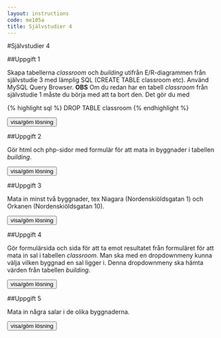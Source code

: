 ```yaml
---
layout: instructions
code: me105a
title: Självstudier 4
---
```


<style>
table {border-collapse: collapse;font-size:smaller}
th, td {border: 1px solid #BBBBBB}
th, td {text-align:left}
th, td {padding: 6px;}
</style>

<script>
  var toggle = function(id) {
  var mydiv = document.getElementById(id);
  if (mydiv.style.display === 'block' || mydiv.style.display === '')
    mydiv.style.display = 'none';
  else
    mydiv.style.display = 'block'
  }
</script>

#Självstudier 4

##Uppgift 1 

Skapa tabellerna *classroom* och *building* utifrån E/R-diagrammen från självstudie 3 med lämplig SQL (CREATE TABLE classroom etc). Använd MySQL Query Browser. **OBS** Om du redan har en tabell *classroom* från självstudie 1 måste du börja med att ta bort den. Det gör du med

{% highlight sql %}
DROP TABLE classroom
{% endhighlight %}

<!--START SHOW/HIDE-->
<input type="button" value="visa/göm lösning" onclick="toggle('answer1');">

<div id="answer1" style="display:none">

{% highlight sql %}
CREATE TABLE classroom (
  id INT PRIMARY KEY NOT NULL AUTO_INCREMENT,
  roomnumber CHAR(4),
  seats INT,
  buildingid INT
)
{% endhighlight %}

<p>Kolumnen <b>buildingid</b> i <b>classroom</b> kopplar ett visst rum till en viss byggnad. </p>

{% highlight sql %}
CREATE TABLE building (
  id INT PRIMARY KEY NOT NULL AUTO_INCREMENT,
  name TEXT,
  streetnumber CHAR(10),
  street TEXT
)
{% endhighlight %}

<p>Typen CHAR(10) på <b>streetnumber</b>) gör att 10 tecken, både siffror och bokstäver kan sparas, till exempel 3C eller 11H.</p> 

</div>
<!--END SHOW/HIDE-->

 

##Uppgift 2

Gör html och php-sidor med formulär för att mata in byggnader i tabellen *building*.




<!--START SHOW/HIDE-->
<input type="button" value="visa/göm lösning" onclick="toggle('answer2');">

<div id="answer2" style="display:none">

<p><b>addbuilding.html</b></p>

{% highlight html+php %}
<!doctype html>
<html>
<head>
<meta charset="UTF-8">
<title>Lägg till byggnad</title>
</head>
<body>
<h2>Lägg till byggnad</h2>
<form method="post" action="buildingadded.php">
<input type="text" name="name"> Namn på byggnad<br>
<input type="text" name="street"> Gata<br>
<input type="text" name="streetnumber"> Gatunummer<br>
<input type="submit" value="Lägg till">
</form>
</body>
</html>
{% endhighlight %}


<p><b>buildingadded.php</b></p>

{% highlight html+php %}
<!doctype html>
<html>
<head>
<meta charset="UTF-8">
<title>Byggnad tillagd</title>
</head>

<body>
<?php
//gör så att felmeddelande visas
error_reporting(E_ALL);
ini_set('display_errors', 1);

//första steget är att ta hand om data från formuläret
$name=$_POST['name'];
$street=$_POST['street'];
$streetnumber=$_POST['streetnumber'];

//upprätta förbindelse med databasen, ersätt username med ditt eget användarnamn
include $_SERVER['DOCUMENT_ROOT'].'/username/me105a/connect.php';

//lägg in lämplig sql-kod i variabeln $sql
$sql="INSERT INTO building 
(name,street,streetnumber) VALUES
('$name','$street','$streetnumber')";

//skicka sql-förfrågan till databasen
$result=$pdo->exec($sql);

echo "$name has been added<br><br>";

?>
</body>
</html>
{% endhighlight %}

</div>
<!--END SHOW/HIDE-->

##Uppgift 3

Mata in minst två byggnader, tex Niagara (Nordenskiöldsgatan 1) och Orkanen (Nordenskiöldsgatan 10).

<!--START SHOW/HIDE-->
<input type="button" value="visa/göm lösning" onclick="toggle('answer3');">

<div id="answer3" style="display:none">

<p>Använd formuläret från uppgift 2 för att lägga till byggnaderna</p>

</div>
<!--END SHOW/HIDE-->


##Uppgift 4

Gör formulärsida och sida för att ta emot resultatet från formuläret för att mata in sal i tabellen *classroom*. Man ska med en dropdownmeny kunna välja vilken byggnad en sal ligger i. Denna dropdownmeny ska hämta värden från tabellen *building*. 

<!--START SHOW/HIDE-->
<input type="button" value="visa/göm lösning" onclick="toggle('answer4');">

<div id="answer4" style="display:none">

<p><b>addroom.php</b></p>
{% highlight html+php %}
<!doctype html>
<html>
<head>
<meta charset="UTF-8">
<title>Lägg till sal</title>
</head>
<body>
<h2>Lägg till sal</h2>
<form method="post" action="roomadded.php">
<input type="text" name="roomnumber"> Salsnummer<br>
<input type="text" name="seats"> Antal platser<br>

<select name='buildingid'>
<?php
error_reporting(E_ALL);
ini_set('display_errors', 1);
//Innehållet i denna meny ska hämtas från tabellen building i databasen, därför måste vi 
//använda php-kod för att dynamiskt skapa innehållet.
//Anslut först till databasen
include $_SERVER['DOCUMENT_ROOT'].'/username/me105a/connect.php';
//sql-kod för att söka alla byggnader som finns:
$sql="SELECT id,name FROM building";
//utför sökningen. 
$result=$pdo->query($sql);
//loopa igenom resultatet
foreach ($result as $row) {
	$id=$row['id']; //kolumnen id från aktuell rad
	$name=$row['name']; //kolumnen name från aktuell rad
	echo "<option value='$id'>$name</option>";
}
?>
</select> Byggnad<br>

<input type="submit" value="Lägg till">
</form>
</body>
</html>
{% endhighlight %}

<p><b>roomadded.php</b></p>
{% highlight html+php %}
<!doctype html>
<html>
<head>
<meta charset="UTF-8">
<title>Sal tillagd</title>
</head>
<body>
<?php
error_reporting(E_ALL);
ini_set('display_errors', 1);

//första steget är att ta hand om data från formuläret
$roomnumber=$_POST['roomnumber'];
$seats=$_POST['seats'];
$buildingid=$_POST['buildingid'];

//upprätta förbindelse med databasen
include $_SERVER['DOCUMENT_ROOT'].'/username/me105a/connect.php';

$sql="INSERT INTO classroom 
(roomnumber,seats,buildingid) VALUES
('$roomnumber','$seats','$buildingid')";

$result=$pdo->exec($sql);

echo "$roomnumber has been added<br><br>";
?>
</body>
</html>
{% endhighlight %}

</div>
<!--END SHOW/HIDE-->


##Uppgift 5

Mata in några salar i de olika byggnaderna. 

<!--START SHOW/HIDE-->
<input type="button" value="visa/göm lösning" onclick="toggle('answer5');">

<div id="answer5" style="display:none">

<p>Använd formuläret från uppgift 4 för att lägga till salarna</p>

</div>
<!--END SHOW/HIDE-->



